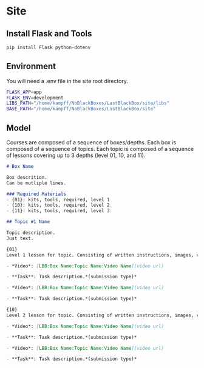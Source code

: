 # Site

## Install Flask and Tools

```bash
pip install Flask python-dotenv
```

## Environment

You will need a .env file in the site root directory.

```bash
FLASK_APP=app
FLASK_ENV=development
LIBS_PATH="/home/kampff/NoBlackBoxes/LastBlackBox/site/libs"
BASE_PATH="/home/kampff/NoBlackBoxes/LastBlackBox/site"
```

## Model

Courses are composed of a sequence of boxes/depths. Each box is composed of a sequence of topics. Each topic is composed of a sequence of lessons covering up to 3 depths (level 01, 10, and 11).

```markdown
# Box Name

Box descrition.
Can be mutliple lines.

### Required Materials
- {01}: kits, tools, required, level 1
- {10}: kits, tools, required, level 2
- {11}: kits, tools, required, level 3

## Topic #1 Name

Topic description.
Just text.

{01}
Level 1 lesson for topic. Consisting of written instructions, images, videos, and tasks. Videos and tasks are defined in the following way.

- *Video*: [LBB:Box Name:Topic Name:Video Name](video url)

- **Task**: Task description.*(submission type)*

- *Video*: [LBB:Box Name:Topic Name:Video Name](video url)

- **Task**: Task description.*(submission type)*

{10}
Level 2 lesson for topic. Consisting of written instructions, images, videos, and tasks. Videos and tasks are defined in the following way.

- *Video*: [LBB:Box Name:Topic Name:Video Name](video url)

- **Task**: Task description.*(submission type)*

- *Video*: [LBB:Box Name:Topic Name:Video Name](video url)

- **Task**: Task description.*(submission type)*
```